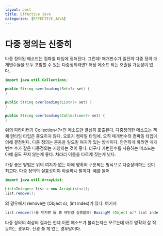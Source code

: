 ```yaml
---
layout: post
title: Effective java
categories: [EFFECTIVE_JAVA]
---
```


# 다중 정의는 신중히

다중 정의된 메소드는 컴파일 타임에 정해진다. 그런데! 매개변수가 일전의 다중 정의 매개변수들을 모두 포함할 수 있는 
다중정의라면? 해당 메소드 외는 호출될 가능성이 없다.

```java
import java.util.Collections;

public String overloading(Set<?> set) {
}

public String overloading(List<?> set) {
}

public String overloading(Collection<?> set) {
}
```

위의 파라미터가 Collection<?>인 메소드만 열심히 호출된다. 다중정의한 메소드는 객체 런타임 타입은 중요하지 않다. 오로지 컴파일 타임에,
오직 매개변수의 컴파일 타입에 의해 결정된다. 다중 정의는 혼동을 일으킬 여지가 있는 방식이다. 안전하게 하려면 매개변수 수가 같은 다중정의는 지양하는 것이 좋다.
더구나 가변인수를 사용하는 메소드는 아예 꿈도 꾸지 않는게 좋다. 차라리 이름을 다르게 짓는게 낫다. 

가장 좋은 방법은 위의 여지가 없는 아예 명확히 구분되는 형식으로 다중정의하는 것이 최고다. 다중 정의의 실효성이야 확실하니 말이다.
예를 들어

```java
import java.util.ArrayList;

List<Integer> list = new ArrayList<>();
list.remove();
```

의 경우에서 remove는 (Object o), (int index)가 있다. 여기서 

```java
list.remove(1)을 던지면 둘 중 어떤걸 실행할까? Boxing된 (Object o)? (int index)?
```

다중 정의의 최상의 결과는 언제 어떤 메소드가 불리는지는 모르는데 아주 명확히 잘 작동하는 경우다. 신경 쓸 게 없는 경우말이다.